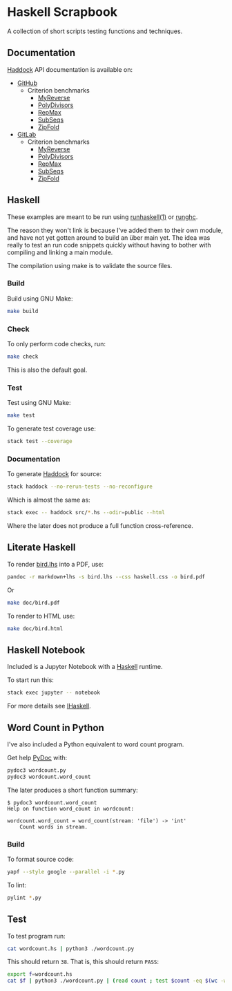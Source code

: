 # Haskell Scrapbook

A collection of short scripts testing functions and techniques.

## Documentation

[Haddock](https://www.haskell.org/haddock/doc/html/index.html) API
documentation is available on:

* [GitHub](https://frankhjung.github.io/haskell-scrapbook/)
  * Criterion benchmarks
    * [MyReverse](https://frankhjung.github.io/haskell-scrapbook/benchmark-myreverse.html)
    * [PolyDivisors](https://frankhjung.github.io/haskell-scrapbook/benchmark-polydivisors.html)
    * [RepMax](https://frankhjung.github.io/haskell-scrapbook/benchmark-repmax.html)
    * [SubSeqs](https://frankhjung.github.io/haskell-scrapbook/benchmark-subseqs.html)
    * [ZipFold](https://frankhjung.github.io/haskell-scrapbook/benchmark-zipfold.html)
* [GitLab](https://frankhjung1.gitlab.io/haskell-scrapbook/)
  * Criterion benchmarks
    * [MyReverse](https://frankhjung1.gitlab.io/haskell-scrapbook/benchmark-myreverse.html)
    * [PolyDivisors](https://frankhjung1.gitlab.io/haskell-scrapbook/benchmark-polydivisors.html)
    * [RepMax](https://frankhjung1.gitlab.io/haskell-scrapbook/benchmark-repmax.html)
    * [SubSeqs](https://frankhjung1.gitlab.io/haskell-scrapbook/benchmark-subseqs.html)
    * [ZipFold](https://frankhjung1.gitlab.io/haskell-scrapbook/benchmark-zipfold.html)

## Haskell

These examples are meant to be run using
[runhaskell(1)](https://manpages.debian.org/buster/ghc/runhaskell.1.html) or
[runghc](https://downloads.haskell.org/~ghc/latest/docs/html/users_guide/runghc.html).

The reason they won't link is because I've added them to their own module, and
have not yet gotten around to build an über main yet. The idea was really to
test an run code snippets quickly without having to bother with compiling and
linking a main module.

The compilation using make is to validate the source files.

### Build

Build using GNU Make:

```bash
make build
```

### Check

To only perform code checks, run:

```bash
make check
```

This is also the default goal.

### Test

Test using GNU Make:

```bash
make test
```

To generate test coverage use:

```bash
stack test --coverage
```

### Documentation

To generate [Haddock](https://www.haskell.org/haddock/doc/html/) for source:

```bash
stack haddock --no-rerun-tests --no-reconfigure
```

Which is almost the same as:

```bash
stack exec -- haddock src/*.hs --odir=public --html
```

Where the later does not produce a full function cross-reference.

## Literate Haskell

To render [bird.lhs](./bird.lhs) into a PDF, use:

```bash
pandoc -r markdown+lhs -s bird.lhs --css haskell.css -o bird.pdf
```

Or

```bash
make doc/bird.pdf
```

To render to HTML use:

```bash
make doc/bird.html
```

## Haskell Notebook

Included is a Jupyter Notebook with a
[Haskell](https://github.com/gibiansky/IHaskell) runtime.

To start run this:

```bash
stack exec jupyter -- notebook
```

For more details see [IHaskell](https://github.com/gibiansky/IHaskell).

## Word Count in Python

I've also included a Python equivalent to word count program.

Get help [PyDoc](https://docs.python.org/3/library/pydoc.html) with:

```bash
pydoc3 wordcount.py
pydoc3 wordcount.word_count
```

The later produces a short function summary:

```text
$ pydoc3 wordcount.word_count
Help on function word_count in wordcount:

wordcount.word_count = word_count(stream: 'file') -> 'int'
    Count words in stream.
```

### Build

To format source code:

```bash
yapf --style google --parallel -i *.py
```

To lint:

```bash
pylint *.py
```

## Test

To test program run:

```bash
cat wordcount.hs | python3 ./wordcount.py
```

This should return `38`. That is, this should return `PASS`:

```bash
export f=wordcount.hs
cat $f | python3 ./wordcount.py | (read count ; test $count -eq $(wc -w $f | cut -d ' ' -f1 -) && echo "PASS")
```
